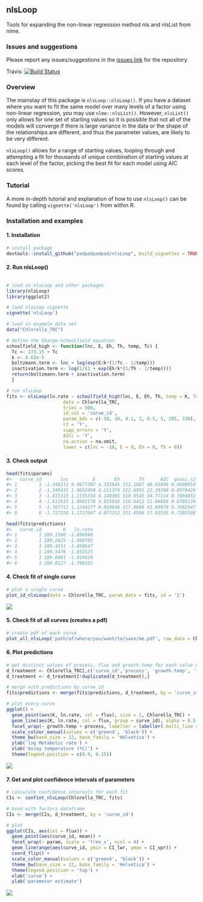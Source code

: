 
<!-- README.md is generated from README.Rmd. Please edit that file -->
nlsLoop
-------

Tools for expanding the non-linear regression method nls and nlsList from nlme.

### Issues and suggestions

Please report any issues/suggestions in the [issues link](https://github.com/padpadpadpad/nlsLoop/issues) for the repository.

Travis: [![Build Status](https://travis-ci.org/padpadpadpad/nlsLoop.svg?branch=master)](https://travis-ci.org/padpadpadpad/nlsLoop)

### Overview

The mainstay of this package is `nlsLoop::nlsLoop()`. If you have a dataset where you want to fit the same model over many levels of a factor using non-linear regression, you may use `nlme::nlsList()`. However, `nlsList()` only allows for one set of starting values so it is possible that not all of the models will converge if there is large variance in the data or the shape of the relationships are different, and thus the parameter values, are likely to be very different.

`nlsLoop()` allows for a range of starting values, looping through and attempting a fit for thousands of unique combination of starting values at each level of the factor, picking the best fit for each model using AIC scores.

### Tutorial

A more in-depth tutorial and explanation of how to use `nlsLoop()` can be found by calling `vignette('nlsLoop')` from within R.

### Installation and examples

#### 1. Installation

``` r
# install package
devtools::install_github("padpadpadpad/nlsLoop", build_vignettes = TRUE)
```

#### 2. Run nlsLoop()

``` r

# load in nlsLoop and other packages
library(nlsLoop)
library(ggplot2)

# load nlsLoop vignette
vignette('nlsLoop')

# load in example data set
data("Chlorella_TRC")

# define the Sharpe-Schoolfield equation
schoolfield_high <- function(lnc, E, Eh, Th, temp, Tc) {
  Tc <- 273.15 + Tc
  k <- 8.62e-5
  boltzmann.term <- lnc + log(exp(E/k*(1/Tc - 1/temp)))
  inactivation.term <- log(1/(1 + exp(Eh/k*(1/Th - 1/temp))))
  return(boltzmann.term + inactivation.term)
  }

# run nlsLoop
fits <- nlsLoop(ln.rate ~ schoolfield_high(lnc, E, Eh, Th, temp = K, Tc = 20),
                     data = Chlorella_TRC,
                     tries = 500,
                     id_col = 'curve_id',
                     param_bds = c(-10, 10, 0.1, 2, 0.5, 5, 285, 330),
                     r2 = 'Y',
                     supp_errors = 'Y',
                     AICc = 'Y',
                     na.action = na.omit,
                     lower = c(lnc = -10, E = 0, Eh = 0, Th = 0))
```

#### 3. Check output

``` r
head(fits$params)
#>   curve_id       lnc         E       Eh       Th      AIC  quasi_r2
#> 1        1 -1.346211 0.9877307 4.332645 312.1887 48.01896 0.4608054
#> 2        2 -1.349431 1.0653450 4.211374 312.6591 22.39398 0.8978426
#> 3        3 -1.815315 1.1155334 4.140395 310.9545 34.77114 0.7804032
#> 4        4 -1.612615 1.0982576 3.025816 310.6412 31.04688 0.8709134
#> 5        5 -1.767711 1.1244277 9.010640 317.0688 41.69970 0.7602547
#> 6        6 -1.717258 1.1727047 4.077252 311.4596 37.03555 0.7289198

head(fits$predictions)
#>   curve_id        K   ln.rate
#> 1        1 289.1500 -1.886940
#> 2        1 289.2825 -1.868785
#> 3        1 289.4151 -1.850647
#> 4        1 289.5476 -1.832525
#> 5        1 289.6801 -1.814420
#> 6        1 289.8127 -1.796332
```

#### 4. Check fit of single curve

``` r
# plot a single curve
plot_id_nlsLoop(data = Chlorella_TRC, param_data = fits, id = '1')
```

![](README-first_fit_plot-1.png)

#### 5. Check fit of all curves (creates a pdf)

``` r
# create pdf of each curve
plot_all_nlsLoop('path/of/where/you/want/to/save/me.pdf', raw_data = Chlorella_TRC, param_data = fits)
```

#### 6. Plot predictions

``` r
# get distinct values of process, flux and growth.temp for each value of curve_id
d_treatment <- Chlorella_TRC[,c('curve_id','process', 'growth.temp', 'flux')]
d_treatment <- d_treatment[!duplicated(d_treatment),]

# merge with predictions by curve_id
fits$predictions <- merge(fits$predictions, d_treatment, by = 'curve_id')

# plot every curve
ggplot() +
  geom_point(aes(K, ln.rate, col = flux), size = 2, Chlorella_TRC) +
  geom_line(aes(K, ln.rate, col = flux, group = curve_id), alpha = 0.5, fits$predictions) +
  facet_wrap(~ growth.temp + process, labeller = labeller(.multi_line = F)) +
  scale_colour_manual(values = c('green4', 'black')) +
  theme_bw(base_size = 12, base_family = 'Helvetica') +
  ylab('log Metabolic rate') +
  xlab('Assay temperature (ºC)') +
  theme(legend.position = c(0.9, 0.15))
```

![](README-data_wrangling-1.png)

#### 7. Get and plot confidence intervals of parameters

``` r
# calculate confidence intervals for each fit
CIs <- confint_nlsLoop(Chlorella_TRC, fits)

# bind with factors dataframe
CIs <- merge(CIs, d_treatment, by = 'curve_id')

# plot
ggplot(CIs, aes(col = flux)) +
  geom_point(aes(curve_id, mean)) +
  facet_wrap(~ param, scale = 'free_x', ncol = 4) +
  geom_linerange(aes(curve_id, ymin = CI_lwr, ymax = CI_upr)) +
  coord_flip() +
  scale_color_manual(values = c('green4', 'black')) +
  theme_bw(base_size = 12, base_family = 'Helvetica') +
  theme(legend.position = 'top') +
  xlab('curve') +
  ylab('parameter estimate')
```

![](README-confint_nlsLoop-1.png)
